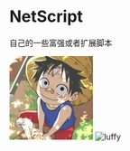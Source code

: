 # NetScript
自己的一些富强或者扩展脚本

![test](./luffy.jpeg)
![luffy](https://github.com/live9080/NetScript/assets/6326386/c6d89fcd-a47d-4970-a994-bbf3fad2c4a0)
